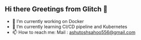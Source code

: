 ## Hi there Greetings from Glitch 👋

<!--
**mraj-556/mraj-556** is a ✨ _special_ ✨ repository because its `README.md` (this file) appears on your GitHub profile.

Here are some ideas to get you started:
- 👯 I’m looking to collaborate on ...
- 🤔 I’m looking for help with ...
- 💬 Ask me about ...
- 😄 Pronouns: ...
- ⚡ Fun fact: ...
-->

- 🔭 I’m currently working on Docker
- 🌱 I’m currently learning CI/CD pipeline and Kubernetes
- 📫 How to reach me: Mail : ashutoshsahoo556@gmail.com


